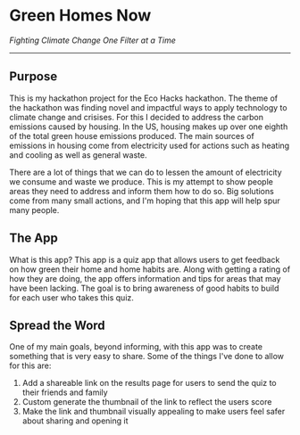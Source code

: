 # Green Homes Now

_Fighting Climate Change One Filter at a Time_

---

## Purpose

This is my hackathon project for the Eco Hacks hackathon. The theme of the hackathon was finding novel and impactful ways to apply technology to climate change and crisises. For this I decided to address the carbon emissions caused by housing. In the US, housing makes up over one eighth of the total green house emissions produced. The main sources of emissions in housing come from electricity used for actions such as heating and cooling as well as general waste.

There are a lot of things that we can do to lessen the amount of electricity we consume and waste we produce. This is my attempt to show people areas they need to address and inform them how to do so. Big solutions come from many small actions, and I'm hoping that this app will help spur many people.

## The App

What is this app? This app is a quiz app that allows users to get feedback on how green their home and home habits are. Along with getting a rating of how they are doing, the app offers information and tips for areas that may have been lacking. The goal is to bring awareness of good habits to build for each user who takes this quiz.

## Spread the Word

One of my main goals, beyond informing, with this app was to create something that is very easy to share. Some of the things I've done to allow for this are:

1. Add a shareable link on the results page for users to send the quiz to their friends and family
2. Custom generate the thumbnail of the link to reflect the users score
3. Make the link and thumbnail visually appealing to make users feel safer about sharing and opening it

